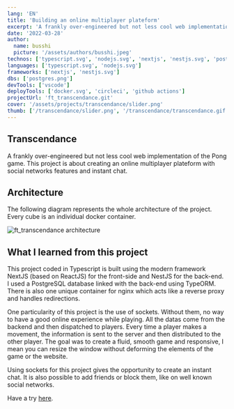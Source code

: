 ```yaml
---
lang: 'EN'
title: 'Building an online multiplayer plateform'
excerpt: 'A frankly over-engineered but not less cool web implementation of the Pong game.'
date: '2022-03-28'
author:
  name: busshi
  picture: '/assets/authors/busshi.jpeg'
technos: ['typescript.svg', 'nodejs.svg', 'nextjs', 'nestjs.svg', 'postgres.png']
languages: ['typescript.svg', 'nodejs.svg']
frameworks: ['nextjs', 'nestjs.svg']
dbs: ['postgres.png']
devTools: ['vscode']
deployTools: ['docker.svg', 'circleci', 'github actions']
projectUrl: 'ft_transcendance.git'
cover: '/assets/projects/transcendance/slider.png'
thumb: ['/transcendance/slider.png', '/transcendance/transcendance.gif']
---
```


## Transcendance

A frankly over-engineered but not less cool web implementation of the Pong game. This project is about creating an online multiplayer plateform with social networks features and instant chat.

## Architecture

The following diagram represents the whole architecture of the project. Every cube is an individual docker container.

![ft_transcendance architecture](/assets/projects/transcendance/transcendance_architecture.png)

## What I learned from this project

This project coded in Typescript is built using the modern framework NextJS (based on ReactJS) for the front-side and NestJS for the back-end. I used a PostgreSQL database linked with the back-end using TypeORM. There is also one unique container for nginx which acts like a reverse proxy and handles redirections.

One particularity of this project is the use of sockets. Without them, no way to have a good online experience while playing. All the datas come from the backend and then dispatched to players. Every time a player makes a movement, the information is sent to the server and then distributed to the other player.  The goal was to create a fluid, smooth game and responsive, I mean you can resize the window without deforming the elements of the game or the website.

Using sockets for this project gives the opportunity to create an instant chat. It is also possible to add friends or block them, like on well known social networks.

Have a try [here](https://play.busshi.fr).